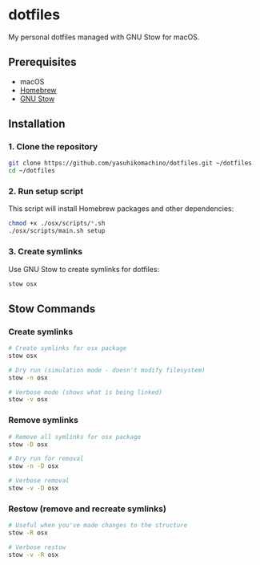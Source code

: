 # dotfiles

My personal dotfiles managed with GNU Stow for macOS.

## Prerequisites

- macOS
- [Homebrew](https://brew.sh/)
- [GNU Stow](https://www.gnu.org/software/stow/)

## Installation

### 1. Clone the repository

```bash
git clone https://github.com/yasuhikomachino/dotfiles.git ~/dotfiles
cd ~/dotfiles
```

### 2. Run setup script

This script will install Homebrew packages and other dependencies:

```bash
chmod +x ./osx/scripts/*.sh
./osx/scripts/main.sh setup
```

### 3. Create symlinks

Use GNU Stow to create symlinks for dotfiles:

```bash
stow osx
```

## Stow Commands

### Create symlinks

```bash
# Create symlinks for osx package
stow osx

# Dry run (simulation mode - doesn't modify filesystem)
stow -n osx

# Verbose mode (shows what is being linked)
stow -v osx
```

### Remove symlinks

```bash
# Remove all symlinks for osx package
stow -D osx

# Dry run for removal
stow -n -D osx

# Verbose removal
stow -v -D osx
```

### Restow (remove and recreate symlinks)

```bash
# Useful when you've made changes to the structure
stow -R osx

# Verbose restow
stow -v -R osx
```

